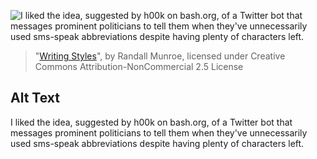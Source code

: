 ![I liked the idea, suggested by h00k on bash.org, of a Twitter bot that messages prominent politicians to tell them when they've unnecessarily used sms-speak abbreviations despite having plenty of characters left.](https://imgs.xkcd.com/comics/writing_styles.png)
> "[Writing Styles](https://xkcd.com/1083/)", by Randall Munroe, licensed under Creative Commons Attribution-NonCommercial 2.5 License

## Alt Text
I liked the idea, suggested by h00k on bash.org, of a Twitter bot that messages prominent politicians to tell them when they've unnecessarily used sms-speak abbreviations despite having plenty of characters left.
